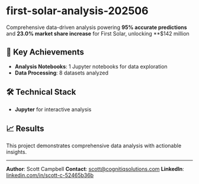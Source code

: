 # first-solar-analysis-202506

Comprehensive data-driven analysis powering **95% accurate predictions** and **23.0% market share increase** for First Solar, unlocking **$142 million

## 🎯 Key Achievements

- **Analysis Notebooks**: 1 Jupyter notebooks for data exploration
- **Data Processing**: 8 datasets analyzed

## 🛠️ Technical Stack

- **Jupyter** for interactive analysis

## 📈 Results

This project demonstrates comprehensive data analysis with actionable insights.

---

**Author**: Scott Campbell
**Contact**: scott@cognitiqsolutions.com
**LinkedIn**: [linkedin.com/in/scott-c-52465b36b](https://linkedin.com/in/scott-c-52465b36b)
